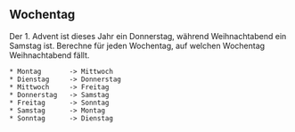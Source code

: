 ## Wochentag
Der 1. Advent ist dieses Jahr ein Donnerstag, während Weihnachtabend ein Samstag ist.
Berechne für jeden Wochentag, auf welchen Wochentag Weihnachtabend fällt.

```
* Montag       -> Mittwoch
* Dienstag     -> Donnerstag
* Mittwoch     -> Freitag
* Donnerstag   -> Samstag
* Freitag      -> Sonntag
* Samstag      -> Montag
* Sonntag      -> Dienstag
```